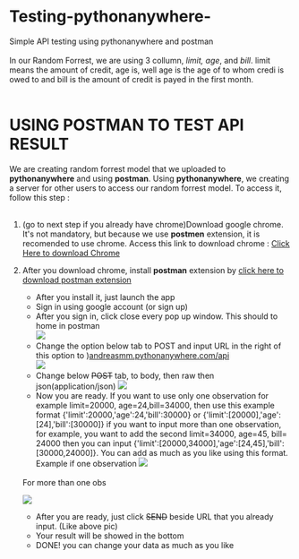 # Testing-pythonanywhere-
Simple API testing using pythonanywhere and postman
<br><br>
In our Random Forrest, we are using 3 collumn, <i>limit, age</i>, and <i>bill</i>. limit means the amount of credit, age is, well age is the age of to whom credi is owed to and bill is the amount of credit is payed in the first month.
<br><br>

# USING POSTMAN TO TEST API RESULT

We are creating random forrest model that we uploaded to <b>pythonanywhere</b> and using <b>postman</b>. Using <b>pythonanywhere</b>, we creating a server for other users to access our random forrest model. To access it, follow this step :
<br><br>
1. (go to next step if you already have chrome)Download google chrome. It's not mandatory, but because we use <b>postmen</b> extension, it is recomended to use chrome. Access this link to download chrome : [Click Here to download Chrome](https://www.google.com/chrome/) 
2. After you download chrome, install <b>postman</b> extension by [click here to download postman extension](https://chrome.google.com/webstore/detail/postman/fhbjgbiflinjbdggehcddcbncdddomop?hl=en) 
   - After you install it, just launch the app
    - Sign in using google account (or sign up)
    - After you sign in, click close every pop up window. This should to home in postman <br> ![](https://raw.githubusercontent.com/andreasmmadjiah/Testing-pythonanywhere-/master/image/1.%20close%20create.PNG)
    - Change the option below tab to POST and input URL in the right of this option to )[andreasmm.pythonanywhere.com/api](andreasmm.pythonanywhere.com/api) <br>![](https://raw.githubusercontent.com/andreasmmadjiah/Testing-pythonanywhere-/master/image/2.%20new%20tab%20and%20post.PNG) 
    - Change below ~~POST~~ tab, to body, then raw then json(application/json)
    ![](https://raw.githubusercontent.com/andreasmmadjiah/Testing-pythonanywhere-/master/image/3.%20Change%20below%20tab%20jo%20body.PNG)
    - Now you are ready. If you want to use only one observation for example limit=20000, age=24,bill=34000, then use this example format {'limit':20000,'age':24,'bill':30000} or {'limit':[20000],'age':[24],'bill':[30000]} if you want to input more than one observation, for example, you want to add the second limit=34000, age=45, bill= 24000 then you can input {'limit':[20000,34000],'age':[24,45],'bill':[30000,24000]}. You can add as much as you like using this format. Example if one observation
    ![](https://raw.githubusercontent.com/andreasmmadjiah/Testing-pythonanywhere-/master/image/Example%20using%20one%20obs.PNG)
    <br>
    For more than one obs <br>
    
    ![](https://raw.githubusercontent.com/andreasmmadjiah/Testing-pythonanywhere-/master/image/Example%20using%2010%20obs.PNG)
    
    - After you are ready, just click ~~SEND~~ beside URL that you already input. (Like above pic)
    - Your result will be showed in the bottom
    - DONE! you can change your data as much as you like 
 
